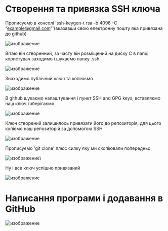 # Створення та привязка SSH ключа

Прописуємо в консолі 'ssh-keygen-t rsa -b 4096 -C “example@gmail.com”'(вказавши свою електронну пошту яка привязана до github)

![изображение](https://user-images.githubusercontent.com/50421230/124351957-1e3a8c00-dc06-11eb-9906-32b3e1e60a19.png)

Вітаю він створенний, за часту він розміщений на диску C в папці користувач заходимо і шукаємо папку .ssh

![изображение](https://user-images.githubusercontent.com/50421230/124352074-bf294700-dc06-11eb-8735-72c3c0d8f04a.png)

Знаходимо публічний ключ та копіюємо

![изображение](https://user-images.githubusercontent.com/50421230/124352438-cd786280-dc08-11eb-88a9-442d40057212.png)

В github шукаємо налаштування і пункт SSH and GPG keys, вставляємо наш ключ і зберігаємо

![изображение](https://user-images.githubusercontent.com/50421230/124352660-652a8080-dc0a-11eb-9598-c30ebc13f434.png)

Ключ створений залишилось привязати його до репозиторія, для цього копіємо наш репозиторій за допомогою SSH

![изображение](https://user-images.githubusercontent.com/50421230/124352761-0fa2a380-dc0b-11eb-9b58-837bcc849046.png)

Прописуємо 'git clone' плюс силку яку ми скопіювали попередньо

![изображение](https://user-images.githubusercontent.com/50421230/124352785-3d87e800-dc0b-11eb-883e-d0998bb7739f.png)\

Ну і все ключ успішно привязаний

![изображение](https://user-images.githubusercontent.com/50421230/124352803-67d9a580-dc0b-11eb-9529-531066c43c88.png)

# Написання програми і додавання в GitHub

![изображение](https://user-images.githubusercontent.com/50421230/124354608-86449e80-dc15-11eb-894f-91cd2001dfc1.png)

